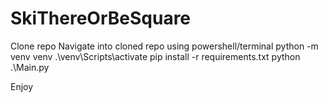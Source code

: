 # SkiThereOrBeSquare

Clone repo
Navigate into cloned repo using powershell/terminal
python -m venv venv
.\venv\Scripts\activate
pip install -r requirements.txt
python .\Main.py

Enjoy
